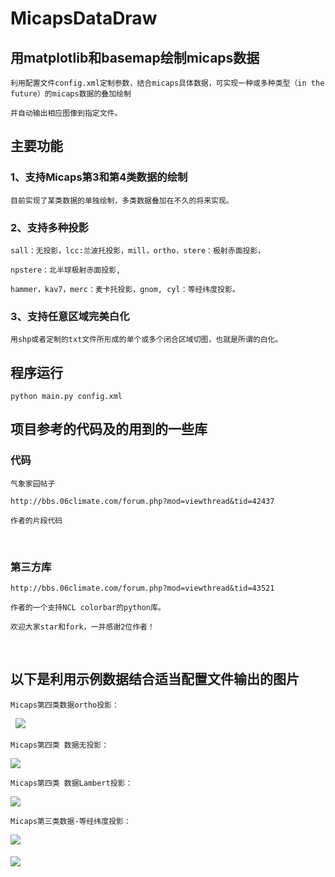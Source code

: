 # MicapsDataDraw 

## 用matplotlib和basemap绘制micaps数据

    利用配置文件config.xml定制参数，结合micaps具体数据，可实现一种或多种类型（in the future）的micaps数据的叠加绘制

    并自动输出相应图像到指定文件。

## 主要功能

### 1、支持Micaps第3和第4类数据的绘制

    目前实现了某类数据的单独绘制，多类数据叠加在不久的将来实现。

### 2、支持多种投影

    sall：无投影，lcc:兰波托投影，mill，ortho，stere：极射赤面投影，

    npstere：北半球极射赤面投影, 
    
    hammer，kav7，merc：麦卡托投影，gnom, cyl：等经纬度投影。

### 3、支持任意区域完美白化

    用shp或者定制的txt文件所形成的单个或多个闭合区域切图，也就是所谓的白化。

## 程序运行

    python main.py config.xml

## 项目参考的代码及的用到的一些库

### 代码

    气象家园帖子
 
    http://bbs.06climate.com/forum.php?mod=viewthread&tid=42437
   
    作者的片段代码
   
### 第三方库
   
    http://bbs.06climate.com/forum.php?mod=viewthread&tid=43521
   
    作者的一个支持NCL colorbar的python库。
   
    欢迎大家star和fork，一并感谢2位作者！
   
## 以下是利用示例数据结合适当配置文件输出的图片

    Micaps第四类数据ortho投影：
   
![](https://github.com/flashlxy/MicapsDataDraw/raw/master/images/3.png)

    Micaps第四类 数据无投影：

![](https://github.com/flashlxy/MicapsDataDraw/raw/master/images/2.png)

    Micaps第四类 数据Lambert投影：

![](https://github.com/flashlxy/MicapsDataDraw/raw/master/images/1.png)

    Micaps第三类数据-等经纬度投影：

![](https://github.com/flashlxy/MicapsDataDraw/raw/master/images/4.png)
   
##### ![](https://github.com/flashlxy/MicapsDataDraw/raw/master/jxlogo.png) 
   
   
   
